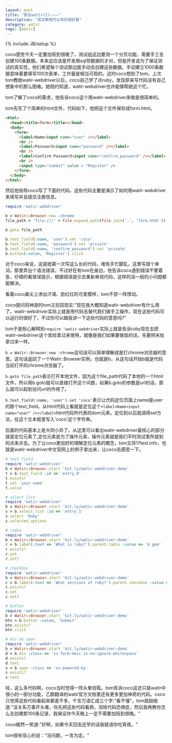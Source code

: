 ```yaml
---
layout: post
title: "爱在watir(2)————"
description: "其实教程可以写的很好看"
category: watir
tags: [watir]
---
```

{% include JB/setup %}

coco感觉今天一定要加班到很晚了。测试组这边要测一个分页功能，需要手工去创建100条数据。本来这应该是开发用sql导数据的才对，但是开发说为了保证测试的真实性，他们希望每个测试那边能手动去创建这些数据。手动建立1000条数据意味着要填写100次表单，工作量是相当可观的。这时coco想到了tom，上次tom教她watir-webdriver以后，coco自己学了点ruby，发现原来写代码没有自己想象中的那么困难。她隐约知道，watir-webdriver也许能够帮她这个忙。

tom了解了coco的需求，他告诉coco这个用watir-webdriver来做是很简单的。

tom先写了个简单的html文件，代码如下，他把这个文件保存成form.html。

```html
<html>
  <head><title>form</title></head>
  <body>
    <form>
      <label>Name<input name="user" /></label>
      <br />
      <label>Password<input name="password" /></label>
      <br />
      <label>Confirm Password<input name="confirm_password" /></label>
      <br />
      <input type="submit" value = "Register" />
    </form>
  </body>
</html>
```

然后他指导coco写了下面的代码，这些代码主要是演示了如何用watir-webdriver来填写并且提交注册信息。

```ruby
require 'watir-webdriver'

b = Watir::Browser.new :chrome
file_path = 'file:///' + File.expand_path(File.join('.', 'form.html'))

b.goto file_path

b.text_field(:name, 'user').set 'coco'
b.text_field(:name, 'password').set 'private'
b.text_field(:name, 'confirm_password').set 'private'
b.button(:value, 'Register').click

```

对于coco来说，这是她第一次写这么长的代码，难免手忙脚乱，这里写错个单词，那里弄出个语法错误，不过好在有tom在身边，他告诉coco遇到错误不要着急，仔细的看错误提示，根据错误提示去重新审视代码，这样的话一般的小问题都能解决。

看着coco鼻尖上渗出汗滴、脸红红的可爱模样，tom不禁一阵悸动。

coco提问将神游的tom又拉回现实:"现在我大概知道watir-webdriver有什么用了。watir-webdriver实际上就是用代码去替代我们做手工操作，现在这些代码可以运行的很好了，不过你可以跟我讲一下这些代码的意思吗?"

tom于是耐心解释到```require 'watir-webdriver```实际上就是告诉ruby现在去把watir-webdriver这个库给拿过来使用，就像是我们如果要做饭的话，先要把米给拿过来一样。

```b = Watir::Browser.new :chrome```这句话可以简单理解成是打chrome浏览器的意思。这句话返回了一个Watir::Browser实例，也就是b，从这句话开始b就是代码当前打开的chrome浏览器了。

```b.goto file_path```表示打开本地文件，因为这个file_path代码了本地的一个html文件，所以用b.goto就可以直接打开这个问题，如果b.goto的参数是url的话，那么就可以起到访问url的作用了。

```b.text_field(:name, 'user').set 'coco'```表示让代码定位页面上name是user的那个text_field，从html代码上看就是定位这个```<label>Name<input name="user" /></label>```html代码所代表的dom元素。定位到以后就调用set方法，往这个文本框里写入'coco'这个字符串。

后面的代码基本上是大同小异了。从这里可以看出watir-webdriver最核心的部分就是定位元素了,定位元素是为了操作元素，操作元素就是我们平时测试里所提到的点来点去。为了让coco更加好的理解定位元素的概念，tom又将17test.info，也就是watir-webdriver中文官网上的例子拿出来，让coco去感受一下。

```ruby
# text field
require 'watir-webdriver'
b = Watir::Browser.start 'bit.ly/watir-webdriver-demo'
t = b.text_field :id => 'entry_0'
t.exists?
t.set 'your name'
t.value

# select list
require 'watir-webdriver'
b = Watir::Browser.start 'bit.ly/watir-webdriver-demo'
s = b.select_list :id => 'entry_1'
s.select 'Ruby'
s.selected_options

# radio
require 'watir-webdriver'
b = Watir::Browser.start 'bit.ly/watir-webdriver-demo'
r = b.label(:text => 'What is ruby?').parent.radio :value => 'A gem'
r.exists?
r.set
r.set?

# checkbox
require 'watir-webdriver'
b = Watir::Browser.start 'bit.ly/watir-webdriver-demo'
c = b.label(:text => 'What versions of ruby?').parent.checkbox :value => '1.9.2'
c.exists?
c.set
c.set?

# button
require 'watir-webdriver'
b = Watir::Browser.start 'bit.ly/watir-webdriver-demo'
btn = b.button :value, 'Submit'
btn.exists?
btn.click

# div && span
require 'watir-webdriver'
b = Watir::Browser.start 'bit.ly/watir-webdriver-demo'
d = b.div :class => 'ss-form-desc ss-no-ignore-whitespace'
d.exists?
d.text
s = b.span :class => 'ss-powered-by'
s.exists?
s.text
```

哇，这么多代码啊，coco当时觉得一阵头晕目眩。tom告诉coco这还只是watir中很小的一部分功能，乙醇翻译的watir官方文档里还有更多更加神奇的代码。coco只觉得这些代码看起来都差不多，千言万语汇成三个字:"看不懂"，tom鼓励她道:"没关系万事开头难，你先把这些代码看熟，消除代码恐惧症，然后我再教你怎么去创建那100条记录，我保证你今天晚上一定不需要加班到很晚。"

coco嫣然一笑道:"好啊，如果今天回去还早的话我就请你吃宵夜。"

tom很有信心的说："没问题，一言为定。"


